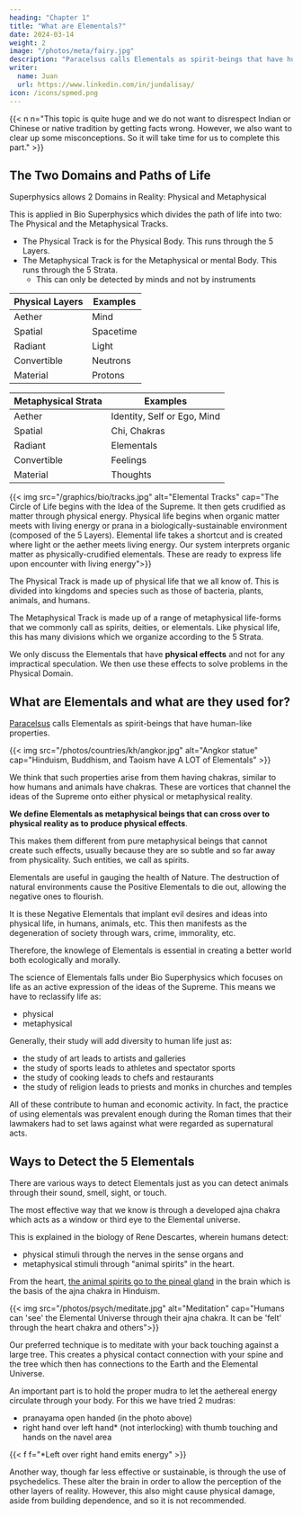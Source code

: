 ```yaml
---
heading: "Chapter 1"
title: "What are Elementals?"
date: 2024-03-14
weight: 2
image: "/photos/meta/fairy.jpg"
description: "Paracelsus calls Elementals as spirit-beings that have human-like properties. "
writer:
  name: Juan
  url: https://www.linkedin.com/in/jundalisay/
icon: /icons/spmed.png
---
```



{{< n n="This topic is quite huge and we do not want to disrespect Indian or Chinese or native tradition by getting facts wrong. However, we also want to clear up some misconceptions. So it will take time for us to complete this part." >}}


## The Two Domains and Paths of Life

Superphysics allows 2 Domains in Reality: Physical and Metaphysical

This is applied in Bio Superphysics which divides the path of life into two: The Physical and the Metaphysical Tracks.
- The Physical Track is for the Physical Body. This runs through the 5 Layers.
- The Metaphysical Track is for the Metaphysical or mental Body. This runs through the 5 Strata.
  - This can only be detected by minds and not by instruments

Physical Layers | Examples 
--- | ---
Aether | Mind
Spatial | Spacetime
Radiant | Light
Convertible | Neutrons 
Material | Protons

Metaphysical Strata | Examples 
--- | ---
Aether | Identity, Self or Ego, Mind
Spatial | Chi, Chakras
Radiant | Elementals
Convertible | Feelings
Material | Thoughts 

{{< img src="/graphics/bio/tracks.jpg" alt="Elemental Tracks" cap="The Circle of Life begins with the Idea of the Supreme. It then gets crudified as matter through physical energy. Physical life begins when organic matter meets with living energy or prana in a biologically-sustainable environment (composed of the 5 Layers). Elemental life takes a shortcut and is created where light or the aether meets living energy. Our system interprets organic matter as physically-crudified elementals. These are ready to express life upon encounter with living energy">}}

 <!-- in stars which are 'deployed' throughout the universe via supernovae. It then evolves through the Layers or Elements until it becomes aethereal and returns to the Supreme -->


The Physical Track is made up of physical life that we all know of. This is divided into kingdoms and species such as those of bacteria, plants, animals, and humans.  

The Metaphysical Track is made up of a range of metaphysical life-forms that we commonly call as spirits, deities, or elementals. Like physical life, this has many divisions which we organize according to the 5 Strata. 

We only discuss the Elementals that have **physical effects** and not for any impractical speculation. We then use these effects to solve problems in the Physical Domain. 


## What are Elementals and what are they used for?

[Paracelsus](/research/paracelsus/nymphs/tractatus-1) calls Elementals as spirit-beings that have human-like properties. 

{{< img src="/photos/countries/kh/angkor.jpg" alt="Angkor statue" cap="Hinduism, Buddhism, and Taoism have A LOT of Elementals" >}}

We think that such properties arise from them having chakras, similar to how humans and animals have chakras. These are vortices that channel the ideas of the Supreme onto either physical or metaphysical reality. 

**We define Elementals as metaphysical beings that can cross over to physical reality as to produce physical effects**. 

This makes them different from pure metaphysical beings that cannot create such effects, usually because they are so subtle and so far away from physicality. Such entities, we call as spirits. 

<!-- An example of a common spirit is the Holy Spirit in Christianity which serve merely to inspire and  -->

Elementals are useful in gauging the health of Nature. The destruction of natural environments cause the Positive Elementals to die out, allowing the negative ones to flourish. 

It is these Negative Elementals that implant evil desires and ideas into physical life, in humans, animals, etc. This then manifests as the degeneration of society through wars, crime, immorality, etc. 

Therefore, the knowlege of Elementals is essential in creating a better world both ecologically and morally.  

The science of Elementals falls under Bio Superphysics which focuses on life as an active expression of the ideas of the Supreme. This means we have to reclassify life as:
- physical  
- metaphysical 


Generally, their study will add diversity to human life just as:
- the study of art leads to artists and galleries
- the study of sports leads to athletes and spectator sports
- the study of cooking leads to chefs and restaurants
- the study of religion leads to priests and monks in churches and temples 

All of these contribute to human and economic activity. In fact, the practice of using elementals was prevalent enough during the Roman times that their lawmakers had to set laws against what were regarded as supernatural acts. 





## Ways to Detect the 5 Elementals


There are various ways to detect Elementals just as you can detect animals through their sound, smell, sight, or touch.

The most effective way that we know is through a developed ajna chakra which acts as a window or third eye to the Elemental universe. 

This is explained in the biology of Rene Descartes, wherein humans detect:
- physical stimuli through the nerves in the sense organs and
- metaphysical stimuli through "animal spirits" in the heart. 

From the heart, [the animal spirits go to the pineal gland](/research/descartes/man/section-30) in the brain which is the basis of the ajna chakra in Hinduism.  

{{< img src="/photos/psych/meditate.jpg" alt="Meditation" cap="Humans can 'see' the Elemental Universe through their ajna chakra. It can be 'felt' through the heart chakra and others">}}


Our preferred technique is to meditate with your back touching against a large tree. This creates a physical contact connection with your spine and the tree which then has connections to the Earth and the Elemental Universe. 

An important part is to hold the proper mudra to let the aethereal energy circulate through your body. For this we have tried 2 mudras:
- pranayama open handed (in the photo above)
- right hand over left hand* (not interlocking) with thumb touching and hands on the navel area  

{{< f f="*Left over right hand emits energy" >}}


Another way, though far less effective or sustainable, is through the use of psychedelics. These alter the brain in order to allow the perception of the other layers of reality. However, this also might cause physical damage, aside from building dependence, and so it is not recommended. 





<!-- Elementals in Hindiusm are called Yakshis and Yakshas who guards treasures, equivalent to Gnomes. -->

<!-- Their king is Kuber,who got patronage from Shiva and has son Nalkuber who is married to Heavenly Damsel,or fairylike woman Rambha.  -->

<!-- We have Heavenly Damsels or Apsaras who are equivalent to fairies such as Rambha, Urvashi, Menaka,Tillotama etc. They mostly entertain Michael or Indra, the lord of heaven. The elves we call as Kinnaris and Kinnars,they are synonymous to Jinns and has the potential to make illusions. They are like little girls mostly. There are mantras to invoke them. -->


<!-- In India, especially rural India, you will still see people making offerings (mostly food) to certain spirits every day, while warding off unwanted demons using protective charms such as temple bells and charms.


Many people in India have told me stories of meeting such spirits face to face, often having taken on a human-like appearance, and displaying magical powers. Their shapes are often shifting and inconstant, illusory in nature. Often they are identified by their unusual eyes. 

Devas are felt to guide the processes of nature, such as the growth of plants, and to reside within the very light of sun, moon, and stars, and within the elements of earth, water, fire, air, and ether. Indian farmers especially propitiate them as they have since the Vedas were revealed. The reverential worship of nymphs continues in India today as fervently as ever it did in Pagan Greece. Certain trees are especially sacred to particular spirits. -->





<!-- 
Sanskrit can have words with different meanings. Yes, koti means million. But it is also means type.

So 33 types of deities/ or aspects necessary for life.

8 vasus:. Elements

Dyaus — sky

Prithiivi— earth 🌍

Agni— fire 🔥

Nakshatra — stars 🌟

Varun — water 💦

Surya— 🌞 sun

Chandra— moon 🌜

12 Aditya ( personified deities)

Vishnu, Aryaman, Indra, Tvastr, Varuna, Bhaga, Savitr, Vivasvat, Amsa, Mitra, Pushan, Daksha.

11 Rudras ( 5 abstractions)

Ananda — bliss/ happiness, Vijnana — knowledge, Manas — though, Prana — breath, Vac — speech.

6 names of Shiva.

Isana — reviling aspect, Jatputuse — concealing aspect, Aghora — destroying ( Bhirava), Vamadeva — preventing aspect, Sadyojsta — creating aspect, Atman — self.

2 Asvins.. health and medicine.

You may Google what you don't understand.

( Rig Veda)

P.S. we will respect all Gods worshiped in any form.

 -->